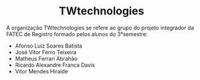 <h1 align="center">TWtechnologies</h1>
<p>A organização TWtechnologies se refere ao grupo do projeto integrador da FATEC de Registro formado pelos alunos do 3°semestre: <ul>
    <li>Afonso Luiz Soares Batista</li>
    <li>José Vitor Ferro Teixeira</li>
    <li>Matheus Ferrari Abrahão</li>
    <li>Ricardo Alexandre Franca Davis</li>
    <li>Vitor Mendes Hiraide</li>
  </ul> </p>
<!--

**Here are some ideas to get you started:**

🙋‍♀️ A short introduction - what is your organization all about?
🌈 Contribution guidelines - how can the community get involved?
👩‍💻 Useful resources - where can the community find your docs? Is there anything else the community should know?
🍿 Fun facts - what does your team eat for breakfast?
🧙 Remember, you can do mighty things with the power of [Markdown](https://docs.github.com/github/writing-on-github/getting-started-with-writing-and-formatting-on-github/basic-writing-and-formatting-syntax)
-->
